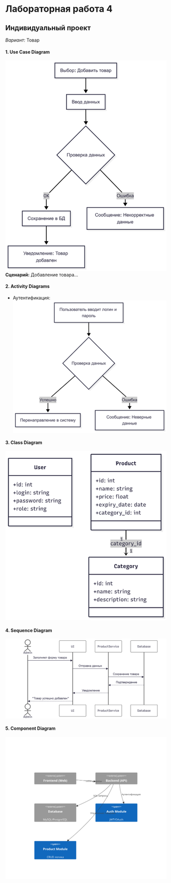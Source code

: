 # Лабораторная работа 4
## Индивидуальный проект
*Вариант:* Товар

#### 1. Use Case Diagram
![Use Case](q12p2.png)  
**Сценарий:** Добавление товара...

#### 2. Activity Diagrams
- Аутентификация:  
![Auth Activity](q12p1.png)   

#### 3. Class Diagram
![Class Diagram](q12p3.png)  

#### 4. Sequence Diagram
![Sequence Diagram](q12p42.png)  

#### 5. Component Diagram
![Component Diagram](q12p5.png)  
